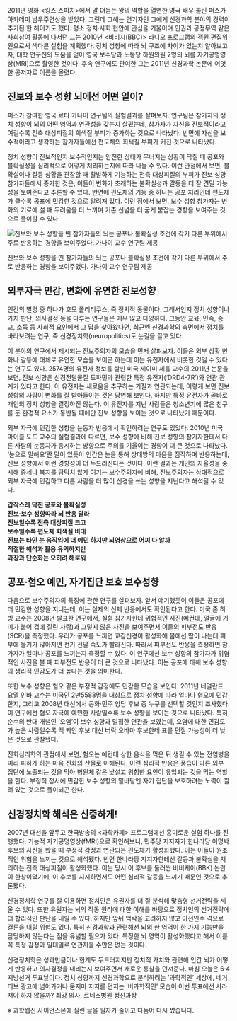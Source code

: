 2011년 영화 <킹스 스피치>에서 말 더듬는 왕의 역할을 열연한 영국 배우 콜린 퍼스가 아카데미 남우주연상을 받았다. 그런데 그해는 연기자인 그에게 신경과학 분야의 경력이 추가된 한 해이기도 했다. 평소 정치·사회 현안에 관심을 기울이며 인권과 공정무역 같은 사회참여 활동에 나서던 그는 2010년 <비비시(BBC)> 라디오 프로그램의 객원 편집위원으로서 색다른 실험을 계획했다. 정치 성향에 따라 뇌 구조에 차이가 있는지 알아보고자, 대학 연구진의 도움을 얻어 영국 보수당과 노동당 하원의원 2명의 뇌를 자기공명영상(MRI)으로 촬영한 것이다. 후속 연구에도 관여한 그는 2011년 신경과학 논문에 어엿한 공저자로 이름을 올렸다.

## **진보와 보수 성향 뇌에선 어떤 일이?**

퍼스가 참여한 영국 료타 카나이 연구팀의 실험결과를 살펴보자. 연구팀은 참가자의 정치 성향이 뇌의 어떤 영역과 연관성을 갖는지 살폈는데, 참가자가 자신을 진보적이라고 여길수록 전측 대상피질의 회색질 부피가 증가하는 것으로 나타났다. 반면에 자신을 보수적이라고 생각하는 참가자들에선 편도체의 회색질 부피가 커진 것으로 나타났다.

정치 성향이 진보적인지 보수적인지는 안전한 상태가 무너지는 상황이 닥칠 때 공포와 불확실성을 심리적으로 어떻게 처리하는지에 따라 나눌 수 있다. 이런 관점에서 보면, 불확실이나 갈등 상황을 관찰할 때 활발하게 기능하는 전측 대상피질의 부피가 진보 성향 참가자들에서 증가한 것은, 이들이 변화가 초래하는 불확실성과 갈등을 더 잘 견딜 가능성을 보여준다고 추론할 수 있다. 반면에 편도체의 기능 중 하나는 공포 처리인데 편도체가 클수록 공포에 민감한 것으로 알려져 있다. 이런 점에서 보면, 보수 성향 참가자는 변화의 기로에 설 때 두려움을 더 느끼며 기존 신념을 더 굳게 붙잡는 경향을 보여주는 것으로 풀이할 수 있다.

![진보와 보수 성향을 띤 참가자들의 뇌는 공포나 불확실성 조건에 각기 다른 부위에서 주로 반응하는 경향을 보여주었다. 가나이 교수 연구팀 제공](https://img.hani.co.kr/imgdb/resize/2014/0604/1401790095_00505756801_20140604.JPG "진보와 보수 성향을 띤 참가자들의 뇌는 공포나 불확실성 조건에 각기 다른 부위에서 주로 반응하는 경향을 보여주었다. 가나이 교수 연구팀 제공")

진보와 보수 성향을 띤 참가자들의 뇌는 공포나 불확실성 조건에 각기 다른 부위에서 주로 반응하는 경향을 보여주었다. 가나이 교수 연구팀 제공

## **외부자극 민감, 변화에 유연한 진보성향**

인간의 별명 중 하나가 호모 폴리티쿠스, 즉 정치적 동물이다. 그래서인지 정치 성향이나 가치 판단, 의사결정 등을 다루는 연구들은 매우 많고 다양하다. 그동안 교육, 민족, 종교, 소득 등 사회적 요인에서 그 답을 찾아왔다면, 최근엔 신경과학의 측면에서 정치를 바라보려는 연구, 즉 신경정치학(neuropolitics)도 눈길을 끌고 있다.

이 분야의 연구에서 제시되는 진보주의자의 모습을 먼저 살펴보자. 이들은 외부 상황 변화나 갈등에 대체로 유연한 모습을 보이곤 하는데 이는 유전자에서 비롯한 것일 수 있다는 연구도 있다. 2574명의 유전자 정보를 살핀 미국 제이미 세틀 교수의 2011년 논문을 보면, 진보 성향은 신경전달물질 도파민과 관련한 특정 유전자(‘DRD4-7R’)와 연관 관계가 있다고 한다. 이 유전자는 새로움을 추구하는 기질과 연관되는데, 이렇게 보면 진보 성향의 사람이 변화를 잘 받아들이는 것은 당연해 보인다. 하지만 특정 유전자가 곧바로 개인의 정치 성향을 결정하진 않는다. 이 유전자를 지닌 사람들은 청소년기에 많은 친구를 둔 환경적 요소가 동반될 때에만 진보 성향을 보이는 것으로 나타났기 때문이다.

외부 자극에 민감한 성향을 눈동자 반응에서 확인하려는 연구도 있었다. 2010년 미국 마이클 도드 교수의 실험결과에 따르면, 보수 성향에 비해 진보 성향의 참가자한테서 다른 사람의 눈동자가 응시하는 방향으로 주의를 기울이는 경향이 더 큰 것으로 나타났다. ‘눈으로 말해요’란 말이 있듯이 인간은 눈을 통해 상대방의 마음을 짐작하며 반응하는데, 진보 성향에서 이런 경향성이 더 두드러진다는 것이다. 이런 결과는 개인의 자율성을 중시해 증세나 복지를 탐탁치 않게 여기는 보수주의자에 비해, 진보주의자는 상대적으로 외부 자극에 민감하고 다른 사람을 더 많이 신경을 쓰는 성향을 지닌다고 해석될 수 있다.

**갑작스레 닥친 공포와 불확실성  
진보·보수 성향따라 뇌 반응 달라  
진보일수록 전측 대상피질 크고  
보수일수록 편도체 회색질 비대  
진보는 타인 눈 움직임에 더 예민 하지만 뇌영상으로 어찌 다 알까  
적절한 해석과 활용 유익하지만  
과장과 단순화는 오히려 해로워**

## **공포·혐오 예민, 자기집단 보호 보수성향**

다음으로 보수주의자의 특징에 관한 연구를 살펴보자. 앞서 얘기했듯이 이들은 공포에 더 민감한 성향을 지니는데, 이는 실제의 신체 반응에서도 확인된다고 한다. 미국 존 히빙 교수는 2008년 발표한 연구에서, 실험 참가자한테 위협적인 사진(예컨대, 얼굴에 거미가 붙어 겁에 질린 사람)과 그렇지 않은 사진을 보여주면서 이들의 피부전도 반응(SCR)을 측정했다. 우리가 공포를 느끼면 교감신경이 활성화해 몸에선 땀이 나는데 피부에 물기가 많아지면 전기 전달 속도가 빨라진다. 따라서 피부전도 반응을 측정하면 참가자가 얼마나 공포를 느끼는지 측정할 수 있다. 이 연구에선 보수 성향의 참가자가 위협적인 사진을 볼 때 피부전도 반응이 더 큰 것으로 나타났다. 이는 공포에 대해 보수 성향의 생리적 민감도가 더 높다는 것을 의미한다.

또한 보수 성향은 혐오 같은 부정적 감정에도 민감한 모습을 보인다. 2011년 네덜란드 요엘 인바 교수는 미국인 2만5588명을 대상으로 정치 성향에 따라 얼마나 혐오에 민감한지, 그리고 2008년 대선에서 공화·민주 양당 후보 중 누구를 선택할 것인지 조사했다. 이 연구에선 혐오 자극에 예민한 사람일수록 보수 성향을 보이는 것으로 나타났다. 특히 순수의 반대 개념인 ‘오염’이 보수 성향과 밀접한 연관을 보였는데, 오염에 대한 민감도가 높은 사람일수록 맥 케인 후보 대신 버락 오바마 후보한테 표를 던질 가능성이 더 낮은 것으로 관찰됐다.

진화심리학의 관점에서 보면, 혐오는 예컨대 상한 음식을 먹은 뒤 생길 수 있는 전염병을 미리 피하게 하는 마음 진화의 산물로 이해된다. 이런 심리적 반응은 풍습이 다른 외부 집단에 노출되는 것을 막아 병원체 같은 낯설고 위험한 요인이 유입되는 것을 막는 역할을 한다. 부정적 정서에 민감한 보수 성향의 밑바탕엔 자기 집단을 보호하려는 노력이 깔려 있는 것으로 풀이되곤 한다.

## **신경정치학 해석은 신중하게!**

2007년 대선을 앞두고 한국방송의 <과학카페> 프로그램에선 흥미로운 실험 하나를 진행했다. 기능적 자기공명영상(fMRI)으로 확인해보니, 민주당 지지자가 한나라당 이명박 후보의 사진을 봤을 때 부정적 감정과 연관되는 편도체가 활성화했다. 이는 이들이 원초적인 위협을 느끼는 것으로 해석됐다. 반면 한나라당 지지자한테선 갈등과 불확실을 처리하는 전측 대상피질이 활성화했다. 이는 당시 이 후보를 둘러싼 비비케이(BBK) 논란이 한창이었기에, 이 후보를 지지하면서도 어떤 심리적 갈등을 느끼기 때문인 것으로 추론됐다.

신경정치학 연구를 잘 이용하면 정치인은 유권자를 더 잘 분석해 맞춤형 선거전략을 세울 수 있다. 또한 유권자는 뇌의 작동 원리에 대한 이해를 바탕으로 정치인의 선거전략에 더 합리적인 판단을 내릴 수 있다. 하지만 앞뒤 맥락을 고려하지 않고 아전인수 격으로 결론을 내릴 위험도 있다. 특히 신경과학과 관련해선 뇌의 한 영역이 한 가지 기능만을 담당하지 않는다는 점을 유념할 필요가 있다. 특정한 뇌 영역이 활성화했다고 해서 이를 꼭 특정 감정과 일대일로 연관지을 수만은 없는 것이다.

신경정치학은 성과만큼이나 한계도 두드러지지만 정치적 가치와 관련해 인간 뇌가 어떻게 반응하고 의사결정을 내리는지 보여주면서 새로운 통찰을 던져준다. 마침 오늘은 6·4 지방선거 투표날이다. 정치 성향까지 신경과학으로 분석하려는 ’과학적인’ 세상에, 네거티브 광고에 넘어가거나 묻지마 지지를 던지는 ‘비과학적인’ 모습이 이번 투표에선 사라져야 하지 않을까? 최강 의사, 르네스병원 정신과장

※ 과학웹진 사이언스온에 실린 글을 필자가 줄이고 다듬어 다시 썼습니다.